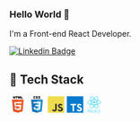 ### Hello World 👋

I'm a Front-end React Developer.  

[![Linkedin Badge](https://img.shields.io/badge/-LinkedIn-0077B5?style=flat&logo=Linkedin&logoColor=white&link=https://www.linkedin.com/in/radomir-radionov/)](https://www.linkedin.com/in/radomir-radionov/)


## 🧰 Tech Stack

<img src="https://raw.githubusercontent.com/devicons/devicon/master/icons/html5/html5-original-wordmark.svg" alt="html5" width="30" height="30" /> <img src="https://raw.githubusercontent.com/devicons/devicon/master/icons/css3/css3-original-wordmark.svg" alt="css3" width="30" height="30" /> <img src="https://raw.githubusercontent.com/devicons/devicon/master/icons/javascript/javascript-original.svg" alt="javascript" width="30" height="30" />
 <img src="https://raw.githubusercontent.com/devicons/devicon/master/icons/typescript/typescript-original.svg" alt="typescript" width="30" height="30" /> <img src="https://raw.githubusercontent.com/devicons/devicon/master/icons/react/react-original-wordmark.svg" alt="react" width="30" height="30" />





<!--
**radomir-radionov/radomir-radionov** is a ✨ _special_ ✨ repository because its `README.md` (this file) appears on your GitHub profile.

Here are some ideas to get you started:

- 🔭 I’m currently working on ...
- 🌱 I’m currently learning ...
- 👯 I’m looking to collaborate on ...
- 🤔 I’m looking for help with ...
- 💬 Ask me about ...
- 📫 How to reach me: ...
- 😄 Pronouns: ...
- ⚡ Fun fact: ...
-->
